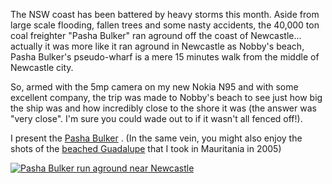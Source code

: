 <!--
.. title: Ship Run Aground - Pasha Bulker
.. slug: 20070617ship-run-aground-pasha-Bulker
.. date: 2007/06/17 22:05:22
.. tags: Photography
.. link: 
.. description: 
-->


The NSW coast has been battered by heavy storms this month. Aside from large scale flooding, fallen trees and some nasty accidents, the 40,000 ton coal freighter "Pasha Bulker" ran aground off the coast of Newcastle... actually it was more like it ran aground in Newcastle as Nobby's beach, Pasha Bulker's pseudo-wharf is a mere 15 minutes walk from the middle of Newcastle city.

So, armed with the 5mp camera on my new Nokia N95 and with some excellent company, the trip was made to Nobby's beach to see just how big the ship was and how incredibly close to the shore it was (the answer was "very close". I'm sure you could wade out to if it wasn't all fenced off!).

I present the [Pasha Bulker](http://www.flickr.com/photos/edwin_steele/sets/72157632565445286/) . (In the same vein, you might also enjoy the shots of the [beached Guadalupe](http://www.flickr.com/photos/edwin_steele/8396336043/) that I took in Mauritania in 2005)

[![Pasha Bulker run aground near Newcastle](https://farm9.staticflickr.com/8513/8396141441_05c747d9ae_m.jpg)](http://www.flickr.com/photos/edwin_steele/sets/72157632565445286/)

